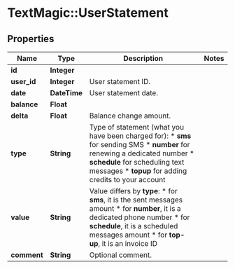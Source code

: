 # TextMagic::UserStatement

## Properties
Name | Type | Description | Notes
------------ | ------------- | ------------- | -------------
**id** | **Integer** |  | 
**user_id** | **Integer** | User statement ID. | 
**date** | **DateTime** | User statement date. | 
**balance** | **Float** |  | 
**delta** | **Float** | Balance change amount. | 
**type** | **String** | Type of statement (what you have been charged for): *   **sms** for sending SMS *   **number** for renewing a dedicated number *   **schedule** for scheduling text messages *   **topup** for adding credits to your account  | 
**value** | **String** | Value differs by **type**: *   for **sms**, it is the sent messages amount *   for **number**, it is a dedicated phone number *   for **schedule**, it is a scheduled messages amount *   for **top-up**, it is an invoice ID  | 
**comment** | **String** | Optional comment. | 



